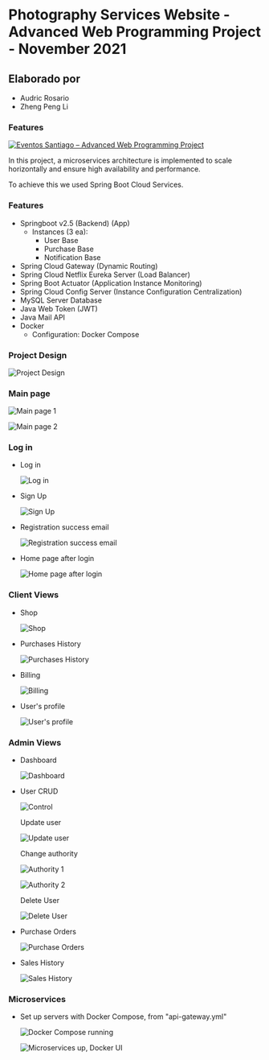 # Photography Services Website - Advanced Web Programming Project - November 2021

## Elaborado por

- Audric Rosario
- Zheng Peng Li

### Features

[![Eventos Santiago – Advanced Web Programming Project](http://img.youtube.com/vi/tw6RCLD3xQA/0.jpg)](https://www.youtube.com/watch?v=tw6RCLD3xQA&ab_channel=AudricRosario "Eventos Santiago")

In this project, a microservices architecture is implemented to scale horizontally and ensure high availability and performance.

To achieve this we used Spring Boot Cloud Services.

### Features

- Springboot v2.5 (Backend) (App)
  - Instances (3 ea):
    - User Base
    - Purchase Base
    - Notification Base
- Spring Cloud Gateway (Dynamic Routing)
- Spring Cloud Netflix Eureka Server (Load Balancer)
- Spring Boot Actuator (Application Instance Monitoring)
- Spring Cloud Config Server (Instance Configuration Centralization)
- MySQL Server Database
- Java Web Token (JWT)
- Java Mail API
- Docker
  - Configuration: Docker Compose

### Project Design

![Project Design](readme/0-project-design.png)

### Main page

![Main page 1](readme/1-main-page.png)

![Main page 2](readme/2-main-page-2.png)

### Log in

- Log in

  ![Log in](readme/3-login.png)

- Sign Up

  ![Sign Up](readme/4-signup.png)

- Registration success email

  ![Registration success email](readme/5-mail-successful-signup.png)

- Home page after login

  ![Home page after login](readme/6-main-page-signup.png)

### Client Views

- Shop

  ![Shop](readme/7-shop-client.png)

- Purchases History

  ![Purchases History](readme/8-client-history.png)

- Billing

  ![Billing](readme/9-billing.png)

- User's profile

  ![User's profile](readme/10-profile.png)

### Admin Views

- Dashboard

  ![Dashboard](readme/11-admin-dashboard.png)

- User CRUD

  ![Control](readme/12-admin-user-control.png)

  Update user

  ![Update user](readme/13-change-user.png)

  Change authority

  ![Authority 1](readme/14-authority.png)

  ![Authority 2](readme/15-authority-changed.png)

  Delete User

  ![Delete User](readme/16-delete-user.png)

- Purchase Orders

  ![Purchase Orders](readme/17-orders.png)

- Sales History

  ![Sales History](readme/18-sales-history.png)

### Microservices

- Set up servers with Docker Compose, from "api-gateway.yml"

  ![Docker Compose running](readme/19-setting-up-microservices.png)

  ![Microservices up, Docker UI](readme/20-microservices.png)
